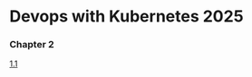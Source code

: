 # Devops with Kubernetes 2025

### Chapter 2
[1.1](https://github.com/PacoZG/devops-with-kubernetes-2025/releases/tag/1.1)

